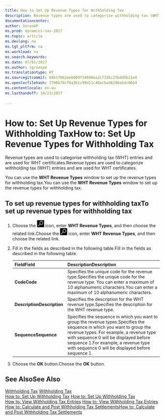 ```yaml
---
title: How to Set Up Revenue Types for Withholding Tax
description: Revenue types are used to categorise withholding tax (WHT) entries and are used for WHT certificates.
documentationcenter: 
author: SorenGP
ms.prod: dynamics-nav-2017
ms.topic: article
ms.devlang: na
ms.tgt_pltfrm: na
ms.workload: na
ms.search.keywords: 
ms.date: 07/01/2017
ms.author: sgroespe
ms.translationtype: HT
ms.sourcegitcommit: b9b1f062ee6009f34698ea2cf33bc25bdd5b11e4
ms.openlocfilehash: 7396b70cf0a3b1c99d11c48acbad6296abdc06b4
ms.contentlocale: en-au
ms.lasthandoff: 10/23/2017

---
```

# <a name="how-to-set-up-revenue-types-for-withholding-tax"></a><span data-ttu-id="dab73-103">How to: Set Up Revenue Types for Withholding Tax</span><span class="sxs-lookup"><span data-stu-id="dab73-103">How to: Set Up Revenue Types for Withholding Tax</span></span>
<span data-ttu-id="dab73-104">Revenue types are used to categorise withholding tax (WHT) entries and are used for WHT certificates.</span><span class="sxs-lookup"><span data-stu-id="dab73-104">Revenue types are used to categorize withholding tax (WHT) entries and are used for WHT certificates.</span></span>  

<span data-ttu-id="dab73-105">You can use the **WHT Revenue Types** window to set up the revenue types for withholding tax.</span><span class="sxs-lookup"><span data-stu-id="dab73-105">You can use the **WHT Revenue Types** window to set up the revenue types for withholding tax.</span></span>  

## <a name="to-set-up-revenue-types-for-withholding-tax"></a><span data-ttu-id="dab73-106">To set up revenue types for withholding tax</span><span class="sxs-lookup"><span data-stu-id="dab73-106">To set up revenue types for withholding tax</span></span>  

1.  <span data-ttu-id="dab73-107">Choose the ![Search for Page or Report](../../media/ui-search/search_small.png "Search for Page or Report icon") icon, enter **WHT Revenue Types**, and then choose the related link.</span><span class="sxs-lookup"><span data-stu-id="dab73-107">Choose the ![Search for Page or Report](../../media/ui-search/search_small.png "Search for Page or Report icon") icon, enter **WHT Revenue Types**, and then choose the related link.</span></span>  
2.  <span data-ttu-id="dab73-108">Fill in the fields as described in the following table.</span><span class="sxs-lookup"><span data-stu-id="dab73-108">Fill in the fields as described in the following table.</span></span>  

    |<span data-ttu-id="dab73-109">Field</span><span class="sxs-lookup"><span data-stu-id="dab73-109">Field</span></span>|<span data-ttu-id="dab73-110">Description</span><span class="sxs-lookup"><span data-stu-id="dab73-110">Description</span></span>|  
    |---------------------------------|---------------------------------------|  
    |<span data-ttu-id="dab73-111">**Code**</span><span class="sxs-lookup"><span data-stu-id="dab73-111">**Code**</span></span>|<span data-ttu-id="dab73-112">Specifies the unique code for the revenue type.</span><span class="sxs-lookup"><span data-stu-id="dab73-112">Specifies the unique code for the revenue type.</span></span> <span data-ttu-id="dab73-113">You can enter a maximum of 10 alphanumeric characters.</span><span class="sxs-lookup"><span data-stu-id="dab73-113">You can enter a maximum of 10 alphanumeric characters.</span></span>|  
    |<span data-ttu-id="dab73-114">**Description**</span><span class="sxs-lookup"><span data-stu-id="dab73-114">**Description**</span></span>|<span data-ttu-id="dab73-115">Specifies the description for the WHT revenue type.</span><span class="sxs-lookup"><span data-stu-id="dab73-115">Specifies the description for the WHT revenue type.</span></span>|  
    |<span data-ttu-id="dab73-116">**Sequence**</span><span class="sxs-lookup"><span data-stu-id="dab73-116">**Sequence**</span></span>|<span data-ttu-id="dab73-117">Specifies the sequence in which you want to group the revenue types.</span><span class="sxs-lookup"><span data-stu-id="dab73-117">Specifies the sequence in which you want to group the revenue types.</span></span> <span data-ttu-id="dab73-118">For example, a revenue type with sequence 0 will be displayed before sequence 1.</span><span class="sxs-lookup"><span data-stu-id="dab73-118">For example, a revenue type with sequence 0 will be displayed before sequence 1.</span></span>|  

3.  <span data-ttu-id="dab73-119">Choose the **OK** button.</span><span class="sxs-lookup"><span data-stu-id="dab73-119">Choose the **OK** button.</span></span>  

## <a name="see-also"></a><span data-ttu-id="dab73-120">See Also</span><span class="sxs-lookup"><span data-stu-id="dab73-120">See Also</span></span>  
 <span data-ttu-id="dab73-121">[Withholding Tax](withholding-tax.md) </span><span class="sxs-lookup"><span data-stu-id="dab73-121">[Withholding Tax](withholding-tax.md) </span></span>  
 <span data-ttu-id="dab73-122">[How to: Set Up Withholding Tax](how-to-set-up-withholding-tax.md) </span><span class="sxs-lookup"><span data-stu-id="dab73-122">[How to: Set Up Withholding Tax](how-to-set-up-withholding-tax.md) </span></span>  
 <span data-ttu-id="dab73-123">[How to: View Withholding Tax Entries](how-to-view-withholding-tax-entries.md) </span><span class="sxs-lookup"><span data-stu-id="dab73-123">[How to: View Withholding Tax Entries](how-to-view-withholding-tax-entries.md) </span></span>  
 [<span data-ttu-id="dab73-124">How to: Calculate and Post Withholding Tax Settlements</span><span class="sxs-lookup"><span data-stu-id="dab73-124">How to: Calculate and Post Withholding Tax Settlements</span></span>](how-to-calculate-and-post-withholding-tax-settlements.md)

